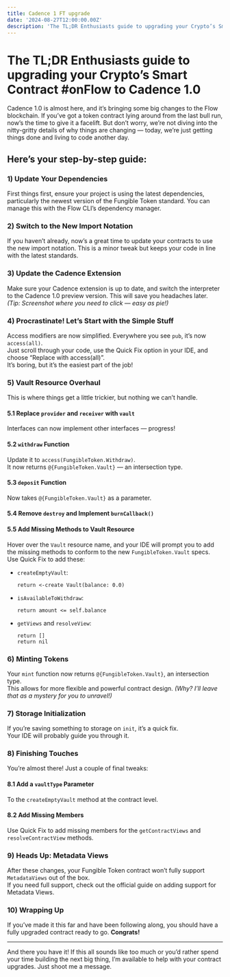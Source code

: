 ```yaml
---
title: Cadence 1 FT upgrade
date: '2024-08-27T12:00:00.00Z'
description: 'The TL;DR Enthusiasts guide to upgrading your Crypto’s Smart Contract #onFlow to Cadence 1.0'
---
```


# The TL;DR Enthusiasts guide to upgrading your Crypto’s Smart Contract #onFlow to Cadence 1.0

Cadence 1.0 is almost here, and it’s bringing some big changes to the Flow blockchain. If you’ve got a token contract lying around from the last bull run, now’s the time to give it a facelift. But don’t worry, we’re not diving into the nitty-gritty details of why things are changing — today, we’re just getting things done and living to code another day.

## Here’s your step-by-step guide:

### 1) Update Your Dependencies
First things first, ensure your project is using the latest dependencies, particularly the newest version of the Fungible Token standard. You can manage this with the Flow CLI’s dependency manager.

### 2) Switch to the New Import Notation
If you haven’t already, now’s a great time to update your contracts to use the new import notation. This is a minor tweak but keeps your code in line with the latest standards.

### 3) Update the Cadence Extension
Make sure your Cadence extension is up to date, and switch the interpreter to the Cadence 1.0 preview version. This will save you headaches later.  
*(Tip: Screenshot where you need to click — easy as pie!)*

### 4) Procrastinate! Let’s Start with the Simple Stuff
Access modifiers are now simplified. Everywhere you see `pub`, it’s now `access(all)`.  
Just scroll through your code, use the Quick Fix option in your IDE, and choose “Replace with access(all)”.  
It’s boring, but it’s the easiest part of the job!

### 5) Vault Resource Overhaul
This is where things get a little trickier, but nothing we can’t handle.

#### 5.1 Replace `provider` and `receiver` with `vault`
Interfaces can now implement other interfaces — progress!

#### 5.2 `withdraw` Function
Update it to `access(FungibleToken.Withdraw)`.  
It now returns `@{FungibleToken.Vault}` — an intersection type.

#### 5.3 `deposit` Function
Now takes `@{FungibleToken.Vault}` as a parameter.

#### 5.4 Remove `destroy` and Implement `burnCallback()`

#### 5.5 Add Missing Methods to Vault Resource
Hover over the `Vault` resource name, and your IDE will prompt you to add the missing methods to conform to the new `FungibleToken.Vault` specs. Use Quick Fix to add these:

- `createEmptyVault`:  
  ```cadence
  return <-create Vault(balance: 0.0)
  ```

- `isAvailableToWithdraw`:  
  ```cadence
  return amount <= self.balance
  ```

- `getViews` and `resolveView`:  
  ```cadence
  return []  
  return nil
  ```

### 6) Minting Tokens
Your `mint` function now returns `@{FungibleToken.Vault}`, an intersection type.  
This allows for more flexible and powerful contract design. *(Why? I’ll leave that as a mystery for you to unravel!)*

### 7) Storage Initialization
If you’re saving something to storage on `init`, it’s a quick fix.  
Your IDE will probably guide you through it.

### 8) Finishing Touches
You’re almost there! Just a couple of final tweaks:

#### 8.1 Add a `vaultType` Parameter
To the `createEmptyVault` method at the contract level.

#### 8.2 Add Missing Members
Use Quick Fix to add missing members for the `getContractViews` and `resolveContractView` methods.

### 9) Heads Up: Metadata Views
After these changes, your Fungible Token contract won’t fully support `MetadataViews` out of the box.  
If you need full support, check out the official guide on adding support for Metadata Views.

### 10) Wrapping Up
If you’ve made it this far and have been following along, you should have a fully upgraded contract ready to go. **Congrats!**

---

And there you have it! If this all sounds like too much or you’d rather spend your time building the next big thing, I’m available to help with your contract upgrades. Just shoot me a message.